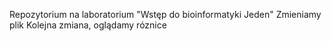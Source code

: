 Repozytorium na laboratorium "Wstęp do bioinformatyki Jeden"
Zmieniamy plik
Kolejna zmiana, oglądamy róznice
